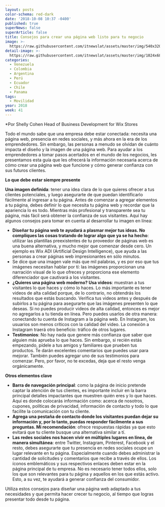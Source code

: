 ```yaml
---
layout: posts
color-schema: red-dark
date: '2018-10-08 10:37 -0400'
published: true
superNews: false
superArticle: false
title: Consejos para crear una página web listo para tu negocio
image: >-
  https://raw.githubusercontent.com/itnewslat/assets/master/img/540x320/Shelly-Cohen-p.jpg
detail-image: >-
  https://raw.githubusercontent.com/itnewslat/assets/master/img/1024x680/Shelly-Cohen-g.jpg
categories:
  - Venezuela
  - Colombia
  - Argentina
  - Perú
  - Ecuador
  - Chile
  - Panama
tags:
  - Movilidad
year: 2018
week: 41    
---
```

*Por Shelly Cohen Head of Business Development for Wix Stores

Todo el mundo sabe que una empresa debe estar conectada: necesita una página web, presencia en redes sociales, y más ahora en la era de los emprendedores. Sin embargo, las personas a menudo se olvidan de cuánto impacta el diseño y la imagen de una página web. Para ayudar a los emprendedores a tomar pasos acertados en el mundo de los negocios, les presentamos esta guía que les ofrecerá la información necesaria acerca de cómo crear una página web que funcione y cómo generar confianza con sus futuros clientes.

**Lo que debe estar siempre presente**

**Una imagen definida**: tener una idea clara de lo que quieres ofrecer a tus clientes potenciales, y luego asegurarte de que puedan identificarlo fácilmente al ingresar a tu página. Antes de comenzar a agregar elementos a tu página, debes definir lo que necesita tu página web y recordar que la apariencia lo es todo. Mientras más profesional y transparente sea tu página, más fácil será obtener la confianza de sus visitantes. Aquí hay algunos consejos para tomar en cuenta al desarrollar tu imagen en línea:

- **Diseñar tu página web te ayudará a plasmar mejor tus ideas. No compliques las cosas tratando de lograr algo que ya se ha hecho**: utilizar las plantillas preexistentes de tu proveedor de páginas web es una buena alternativa, y mucho mejor que comenzar desde cero. Un ejemplo es Wix ADI (Artificial Design Intelligence), que ayuda a las personas a crear páginas web impresionantes en sólo minutos.
- Se dice que una imagen vale más que mil palabras, y es por eso que tus imágenes necesitan hablar por tí: las imágenes proporcionan una narración visual de lo que ofreces y proporciona ese elemento diferenciador que cautivará a los visitantes.
- **¿Quieres una página web moderno? Usa videos**: muestran a tus visitantes lo que haces y cómo lo haces. Lo más importante es tener videos de alta calidad porque, de lo contrario, no obtendrás los resultados que estás buscando. Verifica tus videos antes y después de subirlos a tu página para asegurarte que las imágenes presenten lo que deseas. Si no puedes producir videos de alta calidad, entonces es mejor no agregarlos a tu tienda en línea. Pero puedes usarlos de otra manera: conectando tu cuenta de Instagram a la página web. En Instagram, los usuarios son menos críticos con la calidad del video. La conexión a Instagram traerá otro beneficio: tráfico de otros lugares.
- **Testimonios**: No hay nada que genere más confianza que saber que alguien más aprueba lo que haces. Sin embargo, si recién estás empezando, pídele a tus amigos y familiares que prueben tus productos. Te darán excelentes comentarios que puedes usar para mejorar. También puedes agregar uno de sus testimonios para comenzar. Pero, por favor, no te excedas, deja que el resto venga orgánicamente.

**Otros elementos clave**

- **Barra de navegación principal**: como la página de inicio pretende captar la atención de tus clientes, es importante incluir en la barra principal detalles impactantes que muestren quién eres y lo que haces. Aquí es donde colocarás información como: acerca de nosotros, cupones, políticas de privacidad, información de contacto y todo lo que facilite la comunicación con tu cliente.
- **Agrega una pestaña de contacto donde los visitantes puedan dejar su información y, por lo tanto, puedas responder fácilmente a sus preguntas. Mi recomendación**: ofrece respuestas rápidas ya que esto evitará que tu cliente busque una alternativa similar a tí.
- **Las redes sociales nos hacen vivir en múltiples lugares en línea, de manera simultánea**: entre Twitter, Instagram, Pinterest, Facebook y el resto, debes asegurarte que tu presencia en redes sociales ocupe un lugar relevante en tu página. Especialmente cuando debes administrar la cantidad de solicitudes y comentarios que recibe a través de ellos. Los íconos emblemáticos y sus respectivos enlaces deben estar en la página principal de tu empresa. No es necesario tener todos ellos, solo los que son relevantes para tu página y aquellos en los que estás activo. Esto, a su vez, te ayudará a generar confianza del consumidor.

Utiliza estos consejos para diseñar una página web adaptado a tus necesidades y que permita hacer crecer tu negocio, al tiempo que logras presentar todo desde tu página.
